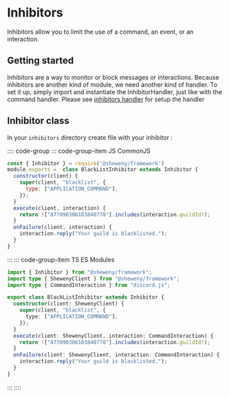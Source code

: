 # Inhibitors

Inhibitors allow you to limit the use of a command, an event, or an interaction.

## Getting started

Inhibitors are a way to monitor or block messages or interactions.
Because inhibitors are another kind of module, we need another kind of handler.
To set it up, simply import and instantiate the InhibitorHandler, just like with the command handler.
Please see [inhibitors handler](../handlers/inhibitors) for setup the handler

## Inhibitor class

In your `inhibitors` directory create file with your inhibitor :

:::: code-group
::: code-group-item JS CommonJS

```js
const { Inhibitor } = require('@sheweny/framework')
module.exports =  class BlackListInhibitor extends Inhibitor {
  constructor(client) {
    super(client, "blacklist", {
      type: ["APPLICATION_COMMAND"],
    });
  }
  execute(client, interaction) {
    return !["877090306103840778"].includes(interaction.guildId!);
  }
  onFailure(client, interaction) {
    interaction.reply("Your guild is blacklisted.");
  }
}
```

:::
::: code-group-item TS ES Modules

```ts
import { Inhibitor } from "@sheweny/framework";
import type { ShewenyClient } from "@sheweny/framework";
import type { CommandInteraction } from "discord.js";

export class BlackListInhibitor extends Inhibitor {
  constructor(client: ShewenyClient) {
    super(client, "blacklist", {
      type: ["APPLICATION_COMMAND"],
    });
  }
  execute(client: ShewenyClient, interaction: CommandInteraction) {
    return !["877090306103840778"].includes(interaction.guildId!);
  }
  onFailure(client: ShewenyClient, interaction: CommandInteraction) {
    interaction.reply("Your guild is blacklisted.");
  }
}
```

:::
::::
